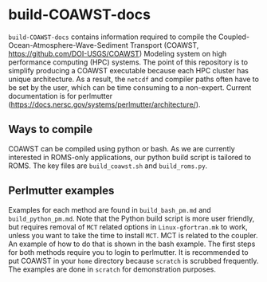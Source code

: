 # build-COAWST-docs
```build-COAWST-docs``` contains information required to compile the Coupled-Ocean-Atmosphere-Wave-Sediment Transport (COAWST, https://github.com/DOI-USGS/COAWST) Modeling system on high performance computing (HPC) systems. The point of this repository is to simplify producing a COAWST executable because each HPC cluster has unique architecture. As a result, the ```netcdf``` and compiler paths often have to be set by the user, which can be time consuming to a non-expert. Current documentation is for perlmutter (https://docs.nersc.gov/systems/perlmutter/architecture/).

## Ways to compile 
COAWST can be compiled using python or bash. As we are currently interested in ROMS-only applications, our python build script is tailored to ROMS. The key files are ```build_coawst.sh``` and ```build_roms.py```. 

## Perlmutter examples
Examples for each method are found in ```build_bash_pm.md``` and ```build_python_pm.md```. Note that the Python build script is more user friendly, but requires removal of ```MCT``` related options in ```Linux-gfortran.mk``` to work, unless you want to take the time to install ```MCT```. MCT is related to the coupler. An example of how to do that is shown in the bash example. The first steps for both methods require you to login to perlmutter. It is recommended to put COAWST in your ```home``` directory because ```scratch``` is scrubbed frequently. The examples are done in ```scratch``` for demonstration purposes.  
